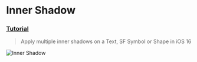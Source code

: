  # Inner Shadow
 ### [Tutorial](https://designcode.io/swiftui-handbook-inner-shadow)
> Apply multiple inner shadows on a Text, SF Symbol or Shape in iOS 16

![Inner Shadow](https://github.com/mrgsdev/DesignCode/assets/157994617/813ff6d1-c0af-4d4e-9fd4-35a27bf2091e)

 